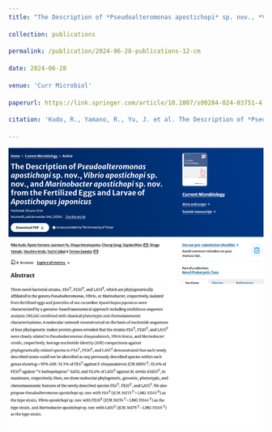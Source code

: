 ```yaml
---
title: "The Description of *Pseudoalteromonas apostichopi* sp. nov., *Vibrio apostichopi* sp. nov., and *Marinobacter apostichopi* sp. nov. from the Fertilized Eggs and Larvae of Apostichopus japonicus"

collection: publications

permalink: /publication/2024-06-28-publications-12-cm

date: 2024-06-28

venue: 'Curr Microbiol'

paperurl: https://link.springer.com/article/10.1007/s00284-024-03751-4

citation: 'Kudo, R., Yamano, R., Yu, J. et al. The Description of *Pseudoalteromonas apostichopi* sp. nov., *Vibrio apostichopi* sp. nov., and *Marinobacter apostichopi* sp. nov. from the Fertilized Eggs and Larvae of Apostichopus japonicus. Curr Microbiol 81, 246 (2024).'

---
```


<!-- Text -->

<img src="/images/pub-screencut/pub12.png"  align=center />
